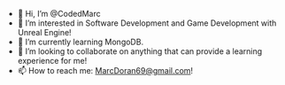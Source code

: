 - 👋 Hi, I’m @CodedMarc
- 👀 I’m interested in Software Development and Game Development with Unreal Engine!
- 🌱 I’m currently learning MongoDB.
- 💞️ I’m looking to collaborate on anything that can provide a learning experience for me!
- 📫 How to reach me: MarcDoran69@gmail.com!

